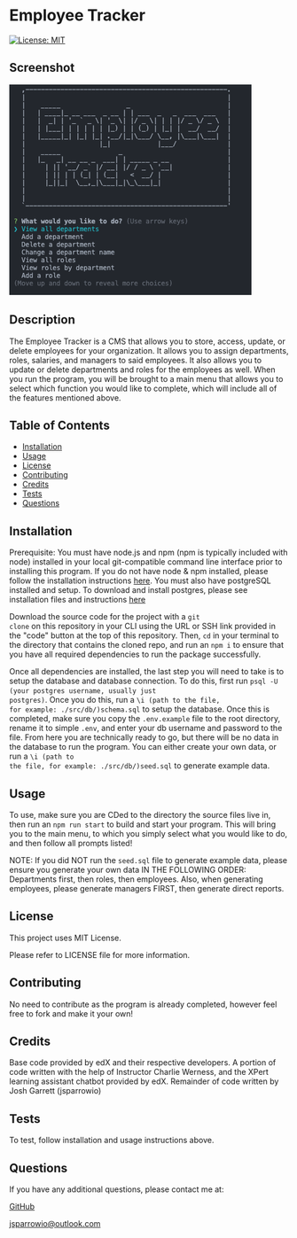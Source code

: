 # Employee Tracker

[![License: MIT](https://img.shields.io/badge/License-MIT-yellow.svg)](https://opensource.org/licenses/MIT)

##   Screenshot

<img src="./assets/main_menu_screenshot.png">
                 
## Description
  
The Employee Tracker is a CMS that allows you to store, access, update, or delete employees for your organization. It allows you to assign departments, roles, salaries, and managers to said employees. It also allows you to update or delete departments and roles for the employees as well. When you run the program, you will be brought to a main menu that allows you to select which function you would like to complete, which will include all of the features mentioned above.
  
## Table of Contents
  
- [Installation](#installation)
- [Usage](#usage)
- [License](#license)
- [Contributing](#contributing)
- [Credits](#credits)
- [Tests](#tests)
- [Questions](#questions)
  
## Installation
  
Prerequisite: You must have node.js and npm (npm is typically included with node) installed in your local git-compatible command line interface prior to installing this program. If you do not have node & npm installed, please follow the installation instructions [here](https://nodejs.org/). You must also have postgreSQL installed and setup. To download and install postgres, please see installation files and instructions [here](https://www.postgresql.org/)

Download the source code for the project with a <code>git clone</code> on this repository in your CLI using the URL or SSH link provided in the "code" button at the top of this repository. Then, <code>cd</code> in your terminal to the directory that contains the cloned repo, and run an <code>npm i</code> to ensure that you have all required dependencies to run the package successfully.

Once all dependencies are installed, the last step you will need to take is to setup the database and database connection.
To do this, first run <code>psql -U (your postgres username, usually just postgres)</code>. Once you do this, run a <code>\i (path to the file, for example: ./src/db/)schema.sql</code> to setup the database. Once this is completed, make sure you copy the <code>.env.example</code> file to the root directory, rename it to simple <code>.env</code>, and enter your db username and password to the file. From here you are technically ready to go, but there will be no data in the database to run the program. You can either create your own data, or run a <code>\i (path to the file, for example: ./src/db/)seed.sql</code> to generate example data.
  
## Usage
  
To use, make sure you are CDed to the directory the source files live in, then run an <code>npm run start</code> to build and start your program. This will bring you to the main menu, to which you simply select what you would like to do, and then follow all prompts listed! 

NOTE: If you did NOT run the <code>seed.sql</code> file to generate example data, please ensure you generate your own data IN THE FOLLOWING ORDER: Departments first, then roles, then employees. Also, when generating employees, please generate managers FIRST, then generate direct reports.

## License
This project uses MIT License.

Please refer to LICENSE file for more information.
 
## Contributing
  
No need to contribute as the program is already completed, however feel free to fork and make it your own!
  
## Credits
  
Base code provided by edX and their respective developers. A portion of code written with the help of Instructor Charlie Werness, and the XPert learning assistant chatbot provided by edX. Remainder of code written by Josh Garrett (jsparrowio)
  
## Tests
  
To test, follow installation and usage instructions above.
  
## Questions
  
If you have any additional questions, please contact me at:
  
[GitHub](https://www.github.com/jsparrowio)
  
[jsparrowio@outlook.com](mailto:jsparrowio@outlook.com)